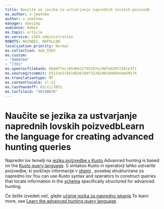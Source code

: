 ```yaml
---
title: Naučite se jezika za ustvarjanje naprednih lovskih poizvedb
ms.author: v-jmathew
author: v-jmathew
manager: dansimp
audience: Admin
ms.topic: article
ms.service: o365-administration
ROBOTS: NOINDEX, NOFOLLOW
localization_priority: Normal
ms.collection: Adm_O365
ms.custom:
- "9000760"
- "7391"
ms.openlocfilehash: 68d6ffecc8540622795107ec00fe659f210ce3f1
ms.sourcegitcommit: 6312ee31561db36104f32282d019d069ede69174
ms.translationtype: MT
ms.contentlocale: sl-SI
ms.lasthandoff: 03/11/2021
ms.locfileid: "50748676"
---
```

# <a name="learn-the-language-for-creating-advanced-hunting-queries"></a><span data-ttu-id="8b764-102">Naučite se jezika za ustvarjanje naprednih lovskih poizvedb</span><span class="sxs-lookup"><span data-stu-id="8b764-102">Learn the language for creating advanced hunting queries</span></span>

<span data-ttu-id="8b764-103">Napredni lov temelji na [jeziku poizvedbe v Kusto](https://go.microsoft.com/fwlink/?linkid=2144620).</span><span class="sxs-lookup"><span data-stu-id="8b764-103">Advanced hunting is based on the [Kusto query language](https://go.microsoft.com/fwlink/?linkid=2144620).</span></span> <span data-ttu-id="8b764-104">S sintakso Kusto in operatorji lahko ustvarite poizvedbe, ki poiščejo informacije v [shemi](https://go.microsoft.com/fwlink/?linkid=2144621) , posebej strukturirane za napredno lov.</span><span class="sxs-lookup"><span data-stu-id="8b764-104">You can use Kusto syntax and operators to construct queries that locate information in the [schema](https://go.microsoft.com/fwlink/?linkid=2144621) specifically structured for advanced hunting.</span></span>

<span data-ttu-id="8b764-105">Če želite izvedeti več, glejte [učenje jezika za napredno iskanje](https://go.microsoft.com/fwlink/?linkid=2144518).</span><span class="sxs-lookup"><span data-stu-id="8b764-105">To learn more, see [Learn the advanced hunting query language](https://go.microsoft.com/fwlink/?linkid=2144518).</span></span>

